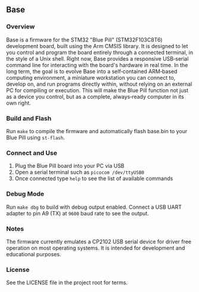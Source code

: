 ## Base
### Overview
Base is a firmware for the STM32 "Blue Pill" (STM32F103C8T6) development board, built using the Arm CMSIS library. It is designed to let you control and program the board entirely through a connected terminal, in the style of a Unix shell. Right now, Base provides a responsive USB‑serial command line for interacting with the board's hardware in real time. In the long term, the goal is to evolve Base into a self‑contained ARM‑based computing environment, a miniature workstation you can connect to, develop on, and run programs directly within, without relying on an external PC for compiling or execution. This will make the Blue Pill function not just as a device you control, but as a complete, always‑ready computer in its own right.

### Build and Flash
Run `make` to compile the firmware and automatically flash base.bin to your Blue Pill using `st-flash`.

### Connect and Use
1. Plug the Blue Pill board into your PC via USB
2. Open a serial terminal such as `picocom /dev/ttyUSB0`
3. Once connected type `help` to see the list of available commands

### Debug Mode
Run `make dbg` to build with debug output enabled.
Connect a USB UART adapter to pin A9 (TX) at `9600` baud rate to see the output.

### Notes
The firmware currently emulates a CP2102 USB serial device for driver free operation on most operating systems.
It is intended for development and educational purposes.

### License
See the LICENSE file in the project root for terms.
